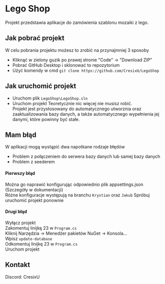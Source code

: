 
# Lego Shop

Projekt przedstawia aplikacje do zamówienia szablonu mozaiki z lego.


## Jak pobrać projekt

W celu pobrania projektu możesz to zrobić na przynajmniej 3 sposoby
- Kliknąć w zielony guzik po prawej stronie "Code" -> "Download ZIP"
- Pobrać GitHub Desktop i sklonować to repozytorium
- Użyć komendy w cmd `git clone https://github.com/CresixU/LegoShop` 



## Jak uruchomić projekt

- Uruchom plik `LegoShop\LegoShop.sln`
- Uruchom projekt
Teoretycznie nic więcej nie musisz robić. \
Projekt jest przystosowany do automatycznego utworznia oraz zaaktualizowania bazy danych, a także automatycznego wypełnienia jej danymi, które powinny być stałe. 

    
## Mam błąd
W aplikacji mogą wystąpić dwa napotkane rodzaje błędów
- Problem z połączeniem do serwera bazy danych lub samej bazy danych
- Problem z seederem

#### Pierwszy błąd
Można go naprawić konfigurując odpowiednio plik appsettings.json  (Szczegóły w dokumentacji) \
Różne konfiguracje występują na branchu `Krystian` oraz `Jakub`
Spróbuj uruchomić projekt ponownie

#### Drugi błąd

Wyłącz projekt \
Zakomentuj linijkę 23 w `Program.cs` \
Kliknij Narzędzia -> Menedżer pakietów NuGet -> Konsola... \
Wpisz `update-database` \
Odkomentuj linijkę 23 w `Program.cs` \
Uruchom projekt 


## Kontakt
Discord: CresixU



